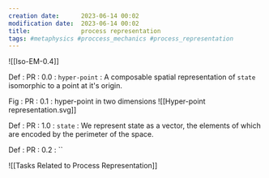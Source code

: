 ```yaml
---
creation date:		2023-06-14 00:02
modification date:	2023-06-14 00:02
title: 				process representation
tags: #metaphysics #proccess_mechanics #process_representation
---
```


![[Iso-EM-0.4]]

Def : PR : 0.0 : `hyper-point` : A composable spatial representation of `state` isomorphic to a point at it's origin.

Fig : PR : 0.1 : hyper-point in two dimensions
![[Hyper-point representation.svg]]

Def : PR : 1.0 : `state` : We represent state as a vector, the elements of which are encoded by the perimeter of the space.

Def : PR : 0.2 : ``

![[Tasks Related to Process Representation]]



